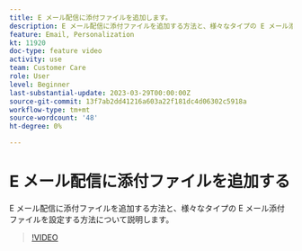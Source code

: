 ```yaml
---
title: E メール配信に添付ファイルを追加します。
description: E メール配信に添付ファイルを追加する方法と、様々なタイプの E メール添付ファイルを設定する方法について説明します。
feature: Email, Personalization
kt: 11920
doc-type: feature video
activity: use
team: Customer Care
role: User
level: Beginner
last-substantial-update: 2023-03-29T00:00:00Z
source-git-commit: 13f7ab2dd41216a603a22f181dc4d06302c5918a
workflow-type: tm+mt
source-wordcount: '48'
ht-degree: 0%

---
```



# E メール配信に添付ファイルを追加する

E メール配信に添付ファイルを追加する方法と、様々なタイプの E メール添付ファイルを設定する方法について説明します。

>[!VIDEO](https://video.tv.adobe.com/v/3415789?quality=12&learn=on)
